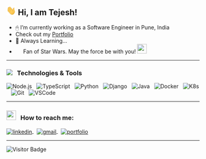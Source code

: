 ## <img src="wave.gif" width="25px" height="25px"> Hi, I am Tejesh!

  - 🖱 I’m currently working as a Software Engineer in Pune, India
  - Check out my <a href="https://tejeshchauragade.me">Portfolio</a>
  - 🌱 Always Learning...  
  - <img src="https://emojis.slackmojis.com/emojis/images/1526741134/3958/storm_trooper.gif?1526741134" width="16px" height="16px"> Fan of Star Wars. May the force be with you!  <img src="https://emojis.slackmojis.com/emojis/images/1584740072/8299/babyyoda1.png?1584740072" width="25px" height="25px">

<hr/>

### <img src="https://emojis.slackmojis.com/emojis/images/1616841890/24518/tech.gif?1616841890" width="36px"> &nbsp; Technologies & Tools
![Node.js](https://img.shields.io/badge/-Node.js-black?logo=node.js&style=social)&nbsp;&nbsp;
![TypeScript](https://img.shields.io/badge/-TypeScript-black?logo=typescript&style=social)&nbsp;&nbsp;
![Python](https://img.shields.io/badge/-Python-black?logo=Python&style=social)&nbsp;&nbsp;
![Django](https://img.shields.io/badge/-Django-black?logo=django&style=social)&nbsp;&nbsp;
![Java](https://img.shields.io/badge/-Java-black?logo=java&style=social)&nbsp;&nbsp;
![Docker](https://img.shields.io/badge/-Docker-black?logo=docker&style=social)&nbsp;&nbsp;
![K8s](https://img.shields.io/badge/-Kubernetes-black?logo=kubernetes&style=social)&nbsp;&nbsp;
![Git](https://img.shields.io/badge/-Git-black?logo=git&style=social)&nbsp;&nbsp;
![VSCode](https://img.shields.io/badge/-VSCode-black?logo=visualstudiocode&style=social)

<hr/>

### <img src="https://emojis.slackmojis.com/emojis/images/1515721994/3369/typing.gif?1515721994" width="25px" height="25px" > &nbsp; How to reach me:
<a href="https://www.linkedin.com/in/imtejesh95">
  <img align="center" src="https://img.shields.io/badge/-Linkedin-black?logo=linkedin&style=social" alt="linkedin" />
</a>
&nbsp;
<a href="mailto:chauragade.tejesh@gmail.com">
  <img align="center" src="https://img.shields.io/badge/-Gmail-black?logo=gmail&style=social" alt="gmail" />
</a>
&nbsp;
<a href="https://tejeshchauragade.me/">
  <img align="center" src="https://img.shields.io/badge/-Portfolio-black?logo=website&style=social" alt="portfolio" />
</a>

<hr/>
  
<!-- ### <img src="https://emojis.slackmojis.com/emojis/images/1618700074/31105/lifeline.gif?1618700074" width="25px" height="25px" > &nbsp; GitHub Stats
<a href="https://github.com/IMTejesh95">
  <img  align="center" src="https://github-readme-stats.vercel.app/api?username=IMTejesh95&show_icons=true&line_height=27&count_private=true&title_color=00297a&text_color=000000&icon_color=00297a&bg_color=dce3e6&border_color=dce3e6&border_radius=15px&include_all_commits=true" alt="My GitHub Stats" />
</a>
  <br><br>
<a href="https://github.com/IMTejesh95">
  <img align="center" src="https://github-readme-stats.vercel.app/api/top-langs/?username=IMTejesh95&hide=TeX&layout=compact&line_height=27&show_icons=true&line_height=27&count_private=true&title_color=00297a&text_color=000000&icon_color=00297a&bg_color=dce3e6&border_color=dce3e6&border_radius=15px" alt="My GitHub Stats" />
</a> 
<hr/> -->

![Visitor Badge](https://visitor-badge.laobi.icu/badge?page_id=IMTejesh95.IMTejesh95)
  
<!-- [<img src="https://img.icons8.com/color/48/000000/linkedin.png" width="3.5%"/>](https://www.linkedin.com/in/tejesh-chauragade-771112123) &nbsp;&nbsp;  -->
<!-- [<img src="https://upload.wikimedia.org/wikipedia/commons/8/83/Steam_icon_logo.svg" width="3.5%"/>]()&nbsp;  -->
<!-- [<img src="https://github.com/sciencepal/sciencepal/blob/master/assets/discord-round.svg" width="3.5%"/>]() &nbsp;  -->
<!-- [<img src="https://img.icons8.com/color/48/000000/twitter.png" width="3.5%"/>]()  &nbsp;  -->
<!-- [<img src="https://img.icons8.com/fluent/48/000000/facebook-new.png" width="3.5%"/>]()  &nbsp;  -->  
<!-- [<img src="https://img.icons8.com/fluent/48/000000/instagram-new.png" width="3.5%"/>]() &nbsp;&nbsp;  -->
